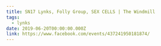 ```yaml
---
title: SN17 Lynks, Folly Group, SEX CELLS | The Windmill
tags:
  - lynks
date: 2019-06-20T00:00:00.000Z
link: https://www.facebook.com/events/437241950181874/
---
```

